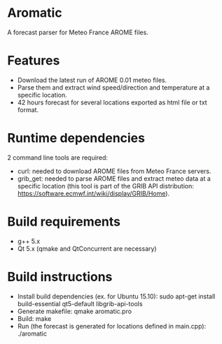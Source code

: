 # Aromatic
A forecast parser for Meteo France AROME files.

# Features
* Download the latest run of AROME 0.01 meteo files.
* Parse them and extract wind speed/direction and temperature at a specific location.
* 42 hours forecast for several locations exported as html file or txt format.

# Runtime dependencies
2 command line tools are required:
* curl: needed to download AROME files from Meteo France servers.
* grib_get: needed to parse AROME files and extract meteo data at a specific location (this tool is part of the GRIB API distribution: https://software.ecmwf.int/wiki/display/GRIB/Home).

# Build requirements
* g++ 5.x
* Qt 5.x (qmake and QtConcurrent are necessary)

# Build instructions
* Install build dependencies (ex. for Ubuntu 15.10): sudo apt-get install build-essential qt5-default libgrib-api-tools
* Generate makefile: qmake aromatic.pro
* Build: make
* Run (the forecast is generated for locations defined in main.cpp): ./aromatic

